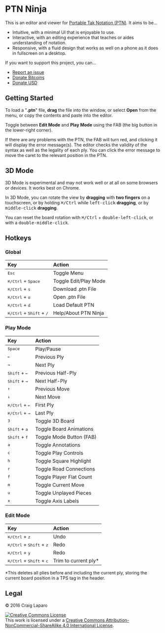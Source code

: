 # PTN Ninja

This is an editor and viewer for [Portable Tak Notation (PTN)](https://www.reddit.com/r/Tak/wiki/portable_tak_notation). It aims to be...

* Intuitive, with a minimal UI that is enjoyable to use.
* Interactive, with an editing experience that teaches or aides understanding of notation.
* Responsive, with a fluid design that works as well on a phone as it does in fullscreen on a desktop.

If you want to support this project, you can...

* [Report an issue](https://github.com/gruppler/PTN-Ninja/issues/)
* [Donate Bitcoins](bitcoin:12mD2HUNb4MJoLfVDDLS1wep1hdhrSY3L8)
* [Donate USD](https://www.paypal.me/gruppler)

## Getting Started

To load a "**.ptn**" file, **drag** the file into the window, or select **Open** from the menu, or copy the contents and paste into the editor.

Toggle between **Edit Mode** and **Play Mode** using the FAB (the big button in the lower-right corner).

If there are any problems with the PTN, the FAB will turn red, and clicking it will display the error message(s). The editor checks the validity of the syntax as well as the legality of each ply. You can click the error message to move the caret to the relevant position in the PTN.

## 3D Mode

3D Mode is experimental and may not work well or at all on some browsers or devices. It works best on Chrome.

In 3D Mode, you can rotate the view by **dragging** with **two fingers** on a touchscreen, or by holding <kbd>&#x2318;/Ctrl</kbd> while <kbd>left-click</kbd> **dragging**, or by <kbd>middle-click</kbd> **dragging**.

You can reset the board rotation with <kbd>&#x2318;/Ctrl</kbd> + <kbd>double-left-click</kbd>, or with a <kbd>double-middle-click</kbd>.

## Hotkeys
### Global
Key|Action
:--|:--
<kbd>Esc</kbd>|Toggle Menu
<kbd>&#x2318;/Ctrl</kbd> + <kbd>Space</kbd>|Toggle Edit/Play Mode
<kbd>&#x2318;/Ctrl</kbd> + <kbd>s</kbd>|Download .ptn File
<kbd>&#x2318;/Ctrl</kbd> + <kbd>o</kbd>|Open .ptn File
<kbd>&#x2318;/Ctrl</kbd> + <kbd>d</kbd>|Load Default PTN
<kbd>&#x2318;/Ctrl</kbd> + <kbd>Shift</kbd> + <kbd>/</kbd>|Help/About PTN Ninja

### Play Mode
Key|Action
:--|:--
<kbd>Space</kbd>|Play/Pause
<kbd>&larr;</kbd>|Previous Ply
<kbd>&rarr;</kbd>|Next Ply
<kbd>Shift</kbd> + <kbd>&larr;</kbd>|Previous Half-Ply
<kbd>Shift</kbd> + <kbd>&rarr;</kbd>|Next Half-Ply
<kbd>&uarr;</kbd>|Previous Move
<kbd>&darr;</kbd>|Next Move
<kbd>&#x2318;/Ctrl</kbd> + <kbd>&larr;</kbd>|First Ply
<kbd>&#x2318;/Ctrl</kbd> + <kbd>&rarr;</kbd>|Last Ply
<kbd>3</kbd>|Toggle 3D Board
<kbd>Shift</kbd> + <kbd>a</kbd>|Toggle Board Animations
<kbd>Shift</kbd> + <kbd>f</kbd>|Toggle Mode Button (FAB)
<kbd>a</kbd>|Toggle Annotations
<kbd>c</kbd>|Toggle Play Controls
<kbd>h</kbd>|Toggle Square Highlight
<kbd>r</kbd>|Toggle Road Connections
<kbd>f</kbd>|Toggle Player Flat Count
<kbd>m</kbd>|Toggle Current Move
<kbd>u</kbd>|Toggle Unplayed Pieces
<kbd>x</kbd>|Toggle Axis Labels

### Edit Mode
Key|Action
:--|:--
<kbd>&#x2318;/Ctrl</kbd> + <kbd>z</kbd>|Undo
<kbd>&#x2318;/Ctrl</kbd> + <kbd>Shift</kbd> + <kbd>z</kbd>|Redo
<kbd>&#x2318;/Ctrl</kbd> + <kbd>y</kbd>|Redo
<kbd>&#x2318;/Ctrl</kbd> + <kbd>Shift</kbd> + <kbd>c</kbd>|Trim to current ply*

*This deletes all plies before and including the current ply, storing the current board position in a TPS tag in the header.


## Legal
&copy; 2016 Craig Laparo

<a rel="license" href="http://creativecommons.org/licenses/by-nc-sa/4.0/"><img alt="Creative Commons License" style="border-width:0" src="https://i.creativecommons.org/l/by-nc-sa/4.0/88x31.png" /></a><br />This work is licensed under a <a rel="license" href="http://creativecommons.org/licenses/by-nc-sa/4.0/">Creative Commons Attribution-NonCommercial-ShareAlike 4.0 International License</a>.
